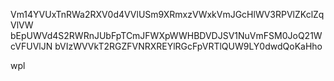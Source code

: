 Vm14YVUxTnRWa2RXV0d4VVlUSm9XRmxzVWxkVmJGcHlWV3RPVlZKclZqVlVW
bEpUWVd4S2RWRnJUbFpTCmJFWXpWWHBDVDJSV1NuVmFSM0JoQ21WcVFUVlJN
bVIzWVVkT2RGZFVNRXREYlRGcFpVRTlQUW9LY0dwdQoKaHho

wpl